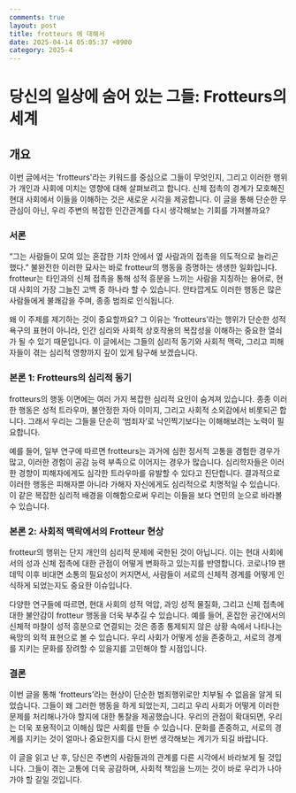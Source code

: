 ```yaml
---
comments: true
layout: post
title: frotteurs 에 대해서
date: 2025-04-14 05:05:37 +0900
category: 2025-4
---
```


# 당신의 일상에 숨어 있는 그들: Frotteurs의 세계

## 개요
이번 글에서는 'frotteurs'라는 키워드를 중심으로 그들이 무엇인지, 그리고 이러한 행위가 개인과 사회에 미치는 영향에 대해 살펴보려고 합니다. 신체 접촉의 경계가 모호해진 현대 사회에서 이들을 이해하는 것은 새로운 시각을 제공합니다. 이 글을 통해 단순한 무관심이 아닌, 우리 주변의 복잡한 인간관계를 다시 생각해보는 기회를 가져볼까요?

### 서론
“그는 사람들이 모여 있는 혼잡한 기차 안에서 옆 사람과의 접촉을 의도적으로 늘리곤 했다.” 불완전한 이러한 묘사는 바로 frotteur의 행동을 증명하는 생생한 일화입니다. frotteur는 타인과의 신체 접촉을 통해 성적 흥분을 느끼는 사람을 지칭하는 용어로, 현대 사회의 가장 그늘진 고백 중 하나라 할 수 있습니다. 안타깝게도 이러한 행동은 많은 사람들에게 불쾌감을 주며, 종종 범죄로 인식됩니다.

왜 이 주제를 제기하는 것이 중요할까요? 그 이유는 ‘frotteurs’라는 행위가 단순한 성적 욕구의 표현이 아니라, 인간 심리와 사회적 상호작용의 복잡성을 이해하는 중요한 열쇠가 될 수 있기 때문입니다. 이 글에서는 그들의 심리적 동기와 사회적 맥락, 그리고 피해자들이 겪는 심리적 영향까지 깊이 있게 탐구해 보겠습니다.

### 본론 1: Frotteurs의 심리적 동기
frotteurs의 행동 이면에는 여러 가지 복잡한 심리적 요인이 숨겨져 있습니다. 종종 이러한 행동은 성적 트라우마, 불안정한 자아 이미지, 그리고 사회적 소외감에서 비롯되곤 합니다. 그래서 우리는 그들을 단순히 ‘범죄자’로 낙인찍기보다는 이해해보려는 노력이 필요합니다.

예를 들어, 일부 연구에 따르면 frotteurs는 과거에 심한 정서적 고통을 경험한 경우가 많고, 이러한 경험이 공감 능력 부족으로 이어지는 경우가 많습니다. 심리학자들은 이러한 경향이 피해자에게도 심각한 트라우마를 유발할 수 있다고 진단합니다. 결과적으로 이러한 행동은 피해자뿐 아니라 가해자 자신에게도 심리적으로 치명적일 수 있습니다. 이 같은 복잡한 심리적 배경을 이해함으로써 우리는 이들을 보다 연민의 눈으로 바라볼 수 있습니다.

### 본론 2: 사회적 맥락에서의 Frotteur 현상
frotteur의 행위는 단지 개인의 심리적 문제에 국한된 것이 아닙니다. 이는 현대 사회에서의 성과 신체 접촉에 대한 관점이 어떻게 변화하고 있는지를 반영합니다. 코로나19 팬데믹 이후 비대면 소통의 필요성이 커지면서, 사람들이 서로의 신체적 경계를 어떻게 인식하게 되었는지도 중요한 이슈입니다.

다양한 연구들에 따르면, 현대 사회의 성적 억압, 과잉 성적 물질화, 그리고 신체 접촉에 대한 불안감이 frotteur 행동을 더욱 부추길 수 있습니다. 예를 들어, 혼잡한 공간에서의 신체적 마찰이 성적 흥분으로 연결되는 것은 종종 통제되지 않은 상황 속에서 나타나는 욕망의 외적 표현으로 볼 수 있습니다. 우리 사회가 어떻게 성을 존중하고, 서로의 경계를 지키는 문화를 장려할 수 있을지를 고민해야 할 시점입니다.

### 결론
이번 글을 통해 ‘frotteurs’라는 현상이 단순한 범죄행위로만 치부될 수 없음을 알게 되었습니다. 그들이 왜 그러한 행동을 하게 되었는지, 그리고 우리 사회가 어떻게 이러한 문제를 처리해나가야 할지에 대한 통찰을 제공했습니다. 우리의 관점이 확대되면, 우리는 더욱 포용적이고 이해심 많은 사회를 만들 수 있습니다. 문화를 존중하고, 서로의 경계를 지키는 것이 얼마나 중요한지를 다시 한번 생각해보는 계기가 되길 바랍니다.

이 글을 읽고 난 후, 당신은 주변의 사람들과의 관계를 다른 시각에서 바라보게 될 것입니다. 그들이 겪는 고통에 더욱 공감하며, 사회적 책임을 느끼는 것이 바로 우리가 나아가야 할 길일 것입니다.